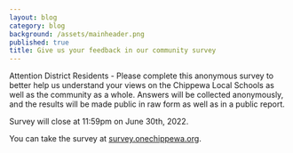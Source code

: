 ```yaml
---
layout: blog
category: blog
background: /assets/mainheader.png
published: true
title: Give us your feedback in our community survey
---
```

Attention District Residents - Please complete this anonymous survey to better help us understand your views on the Chippewa Local Schools as well as the community as a whole. Answers will be collected anonymously, and the results will be made public in raw form as well as in a public report.

Survey will close at 11:59pm on June 30th, 2022.

You can take the survey at [survey.onechippewa.org](https://survey.onechippewa.org).
